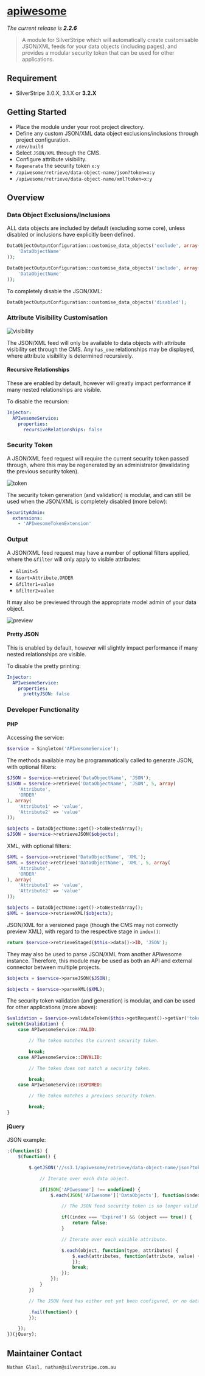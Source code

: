 # [apiwesome](https://packagist.org/packages/nglasl/silverstripe-apiwesome)

_The current release is **2.2.6**_

> A module for SilverStripe which will automatically create customisable JSON/XML feeds for your data objects (including pages), and provides a modular security token that can be used for other applications.

## Requirement

* SilverStripe 3.0.X, 3.1.X or **3.2.X**

## Getting Started

* Place the module under your root project directory.
* Define any custom JSON/XML data object exclusions/inclusions through project configuration.
* `/dev/build`
* Select `JSON/XML` through the CMS.
* Configure attribute visibility.
* `Regenerate` the security token `x:y`
* `/apiwesome/retrieve/data-object-name/json?token=x:y`
* `/apiwesome/retrieve/data-object-name/xml?token=x:y`

## Overview

### Data Object Exclusions/Inclusions

ALL data objects are included by default (excluding some core), unless disabled or inclusions have explicitly been defined.

```php
DataObjectOutputConfiguration::customise_data_objects('exclude', array(
	'DataObjectName'
));
```

```php
DataObjectOutputConfiguration::customise_data_objects('include', array(
	'DataObjectName'
));
```

To completely disable the JSON/XML:

```php
DataObjectOutputConfiguration::customise_data_objects('disabled');
```

### Attribute Visibility Customisation

![visibility](https://raw.githubusercontent.com/nglasl/silverstripe-apiwesome/master/images/apiwesome-visibility.png)

The JSON/XML feed will only be available to data objects with attribute visibility set through the CMS. Any `has_one` relationships may be displayed, where attribute visibility is determined recursively.

#### Recursive Relationships

These are enabled by default, however will greatly impact performance if many nested relationships are visible.

To disable the recursion:

```yaml
Injector:
  APIwesomeService:
    properties:
      recursiveRelationships: false
```

### Security Token

A JSON/XML feed request will require the current security token passed through, where this may be regenerated by an administrator (invalidating the previous security token).

![token](https://raw.githubusercontent.com/nglasl/silverstripe-apiwesome/master/images/apiwesome-token.png)

The security token generation (and validation) is modular, and can still be used when the JSON/XML is completely disabled (more below):

```yaml
SecurityAdmin:
  extensions:
    - 'APIwesomeTokenExtension'
```

### Output

A JSON/XML feed request may have a number of optional filters applied, where the `&filter` will only apply to visible attributes:

* `&limit=5`
* `&sort=Attribute,ORDER`
* `&filter1=value`
* `&filter2=value`

It may also be previewed through the appropriate model admin of your data object.

![preview](https://raw.githubusercontent.com/nglasl/silverstripe-apiwesome/master/images/apiwesome-preview.png)

#### Pretty JSON

This is enabled by default, however will slightly impact performance if many nested relationships are visible.

To disable the pretty printing:

```yaml
Injector:
  APIwesomeService:
    properties:
      prettyJSON: false
```

### Developer Functionality

#### PHP

Accessing the service:

```php
$service = Singleton('APIwesomeService');
```

The methods available may be programmatically called to generate JSON, with optional filters:

```php
$JSON = $service->retrieve('DataObjectName', 'JSON');
$JSON = $service->retrieve('DataObjectName', 'JSON', 5, array(
	'Attribute',
	'ORDER'
), array(
	'Attribute1' => 'value',
	'Attribute2' => 'value'
));
```

```php
$objects = DataObjectName::get()->toNestedArray();
$JSON = $service->retrieveJSON($objects);
```

XML, with optional filters:

```php
$XML = $service->retrieve('DataObjectName', 'XML');
$XML = $service->retrieve('DataObjectName', 'XML', 5, array(
	'Attribute',
	'ORDER'
), array(
	'Attribute1' => 'value',
	'Attribute2' => 'value'
));
```

```php
$objects = DataObjectName::get()->toNestedArray();
$XML = $service->retrieveXML($objects);
```

JSON/XML for a versioned page (though the CMS may not correctly preview XML), with regard to the respective stage in `index()`:

```php
return $service->retrieveStaged($this->data()->ID, 'JSON');
```

They may also be used to parse JSON/XML from another APIwesome instance. Therefore, this module may be used as both an API and external connector between multiple projects.

```php
$objects = $service->parseJSON($JSON);
```

```php
$objects = $service->parseXML($XML);
```

The security token validation (and generation) is modular, and can be used for other applications (more above):

```php
$validation = $service->validateToken($this->getRequest()->getVar('token'));
switch($validation) {
	case APIwesomeService::VALID:

		// The token matches the current security token.

		break;
	case APIwesomeService::INVALID:

		// The token does not match a security token.

		break;
	case APIwesomeService::EXPIRED:

		// The token matches a previous security token.

		break;
}
```

#### jQuery

JSON example:

```javascript
;(function($) {
	$(function() {

		$.getJSON('//ss3.1/apiwesome/retrieve/data-object-name/json?token=' + token(), function(JSON) {

			// Iterate over each data object.

			if(JSON['APIwesome'] !== undefined) {
				$.each(JSON['APIwesome']['DataObjects'], function(index, object) {

					// The JSON feed security token is no longer valid!

					if((index === 'Expired') && (object === true)) {
						return false;
					}

					// Iterate over each visible attribute.

					$.each(object, function(type, attributes) {
						$.each(attributes, function(attribute, value) {
						});
						break;
					});
				});
			}
		})

		// The JSON feed has either not yet been configured, or no data objects were found.

		.fail(function() {
		});

	});
})(jQuery);
```

## Maintainer Contact

	Nathan Glasl, nathan@silverstripe.com.au
